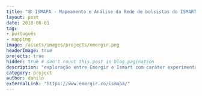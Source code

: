 ```yaml
---
title: "🕸 ISMAPA - Mapeamento e Análise da Rede de bolsistas do ISMART"
layout: post
date: 2018-06-01
tag:
- português
- mapping
image: /assets/images/projects/emergir.png
headerImage: true
projects: true
hidden: true # don't count this post in blog pagination
description: "exploração entre Emergir e Ismart com caráter experimental e educacional que visa explorar as possibilidades trazidas pelo mapeamento - e análise - de redes de pessoas (comunidades) para o planejamento de ações em prol desta rede."
category: project
author: danilo
externalLink: "https://www.emergir.co/ismapa/"
---
```


